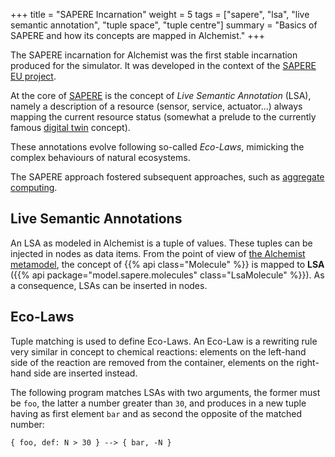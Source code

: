 +++
title = "SAPERE Incarnation"
weight = 5
tags = ["sapere", "lsa", "live semantic annotation", "tuple space", "tuple centre"]
summary = "Basics of SAPERE and how its concepts are mapped in Alchemist."
+++

The SAPERE incarnation for Alchemist was the first stable incarnation produced for the simulator.
It was developed in the context of the [SAPERE EU project](http://archive.ph/umlcC).

At the core of [SAPERE](https://doi.org/10.1016/j.pmcj.2014.12.002) is the concept of *Live Semantic Annotation* (LSA),
namely a description of a resource (sensor, service, actuator...) always mapping the current resource status
(somewhat a prelude to the currently famous [digital twin](http://archive.ph/YR1v9) concept).

These annotations evolve following so-called *Eco-Laws*,
mimicking the complex behaviours of natural ecosystems.

The SAPERE approach fostered subsequent approaches, such as [aggregate computing](https://doi.org/10.1109/MC.2015.261).

## Live Semantic Annotations

An LSA as modeled in Alchemist is a tuple of values.
These tuples can be injected in nodes as data items.
From the point of view of
[the Alchemist metamodel](/explanation/metamodel),
the concept of
{{% api class="Molecule" %}}
is mapped to 
**LSA** ({{% api package="model.sapere.molecules" class="LsaMolecule" %}}).
As a consequence, LSAs can be inserted in nodes.

## Eco-Laws

Tuple matching is used to define Eco-Laws.
An Eco-Law is a rewriting rule very similar in concept to chemical reactions:
elements on the left-hand side of the reaction are removed from the container,
elements on the right-hand side are inserted instead.

The following program matches LSAs with two arguments, the former must be `foo`,
the latter a number greater than `30`, and produces in a new tuple having as first element `bar` and as second
the opposite of the matched number:

`{ foo, def: N > 30 } --> { bar, -N }`
